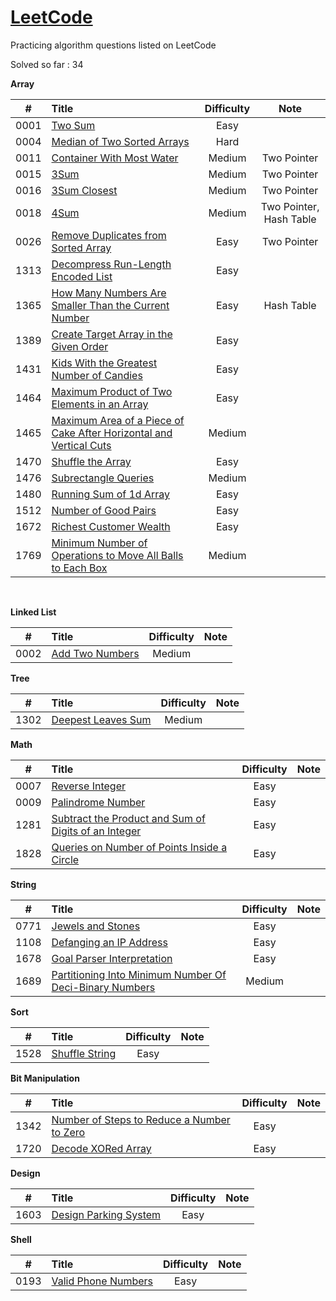 # [LeetCode](https://leetcode.com/problemset/all/)

Practicing algorithm questions listed on LeetCode

Solved so far : 34		



**Array** 

|  #   | Title                                                        | Difficulty |          Note           |
| :--: | :----------------------------------------------------------- | :--------: | :---------------------: |
| 0001 | [Two Sum](https://github.com/harshil1903/leetcode/tree/main/Array/Ex_0001) |    Easy    |                         |
| 0004 | [Median of Two Sorted Arrays](https://github.com/harshil1903/leetcode/tree/main/Array/Ex_0004) |    Hard    |                         |
| 0011 | [Container With Most Water](https://github.com/harshil1903/leetcode/tree/main/Array/Ex_0011) |   Medium   |       Two Pointer       |
| 0015 | [3Sum](https://github.com/harshil1903/leetcode/tree/main/Array/Ex_0015) |   Medium   |       Two Pointer       |
| 0016 | [3Sum Closest](https://github.com/harshil1903/leetcode/tree/main/Array/Ex_0016) |   Medium   |       Two Pointer       |
| 0018 | [4Sum](https://github.com/harshil1903/leetcode/tree/main/Array/Ex_0018) |   Medium   | Two Pointer, Hash Table |
| 0026 | [Remove Duplicates from Sorted Array](https://github.com/harshil1903/leetcode/tree/main/Array/Ex_0026) |    Easy    |       Two Pointer       |
| 1313 | [Decompress Run-Length Encoded List](https://github.com/harshil1903/leetcode/tree/main/Array/Ex_1313) |    Easy    |                         |
| 1365 | [How Many Numbers Are Smaller Than the Current Number](https://github.com/harshil1903/leetcode/tree/main/Array/Ex_1365) |    Easy    |       Hash Table        |
| 1389 | [Create Target Array in the Given Order](https://github.com/harshil1903/leetcode/tree/main/Array/Ex_1389) |    Easy    |                         |
| 1431 | [Kids With the Greatest Number of Candies](https://github.com/harshil1903/leetcode/tree/main/Array/Ex_1431) |    Easy    |                         |
| 1464 | [Maximum Product of Two Elements in an Array](https://github.com/harshil1903/leetcode/tree/main/Array/Ex_1464) |    Easy    |                         |
| 1465 | [Maximum Area of a Piece of Cake After Horizontal and Vertical Cuts](https://github.com/harshil1903/leetcode/tree/main/Array/Ex_1465) |   Medium   |                         |
| 1470 | [Shuffle the Array](https://github.com/harshil1903/leetcode/tree/main/Array/Ex_1470) |    Easy    |                         |
| 1476 | [Subrectangle Queries](https://github.com/harshil1903/leetcode/tree/main/Array/Ex_1476) |   Medium   |                         |
| 1480 | [Running Sum of 1d Array](https://github.com/harshil1903/leetcode/tree/main/Array/Ex_1480) |    Easy    |                         |
| 1512 | [Number of Good Pairs](https://github.com/harshil1903/leetcode/tree/main/Array/Ex_1512) |    Easy    |                         |
| 1672 | [Richest Customer Wealth](https://github.com/harshil1903/leetcode/tree/main/Array/Ex_1672) |    Easy    |                         |
| 1769 | [Minimum Number of Operations to Move All Balls to Each Box](https://github.com/harshil1903/leetcode/tree/main/Array/Ex_1769) |   Medium   |                         |

​	

**Linked List**

|  #   | Title                                                        | Difficulty | Note |
| :--: | :----------------------------------------------------------- | :--------: | :--: |
| 0002 | [Add Two Numbers](https://github.com/harshil1903/leetcode/tree/main/Linked%20List/Ex_0002) |   Medium   |      |



**Tree**

|  #   | Title                                                        | Difficulty | Note |
| :--: | :----------------------------------------------------------- | :--------: | :--: |
| 1302 | [Deepest Leaves Sum](https://github.com/harshil1903/leetcode/tree/main/Tree/Ex_1302) |   Medium   |      |



**Math**

|  #   | Title                                                        | Difficulty | Note |
| :--: | :----------------------------------------------------------- | :--------: | :--: |
| 0007 | [Reverse Integer](https://github.com/harshil1903/leetcode/tree/main/Math/Ex_0007) |    Easy    |      |
| 0009 | [Palindrome Number](https://github.com/harshil1903/leetcode/tree/main/Math/Ex_0009) |    Easy    |      |
| 1281 | [Subtract the Product and Sum of Digits of an Integer](https://github.com/harshil1903/leetcode/tree/main/Math/Ex_1281) |    Easy    |      |
| 1828 | [Queries on Number of Points Inside a Circle](https://github.com/harshil1903/leetcode/tree/main/Math/Ex_1828) |    Easy    |      |



**String**

|  #   | Title                                                        | Difficulty | Note |
| :--: | :----------------------------------------------------------- | :--------: | :--: |
| 0771 | [Jewels and Stones](https://github.com/harshil1903/leetcode/tree/main/String/Ex_0771) |    Easy    |      |
| 1108 | [Defanging an IP Address](https://github.com/harshil1903/leetcode/tree/main/String/Ex_1108) |    Easy    |      |
| 1678 | [Goal Parser Interpretation](https://github.com/harshil1903/leetcode/tree/main/String/Ex_1678) |    Easy    |      |
| 1689 | [Partitioning Into Minimum Number Of Deci-Binary Numbers](https://github.com/harshil1903/leetcode/tree/main/String/Ex_1689) |   Medium   |      |



**Sort**

|  #   | Title                                                        | Difficulty | Note |
| :--: | :----------------------------------------------------------- | :--------: | :--: |
| 1528 | [Shuffle String](https://github.com/harshil1903/leetcode/tree/main/Sort/Ex_1528) |    Easy    |      |



**Bit Manipulation**



|  #   | Title                                                        | Difficulty | Note |
| :--: | :----------------------------------------------------------- | :--------: | :--: |
| 1342 | [Number of Steps to Reduce a Number to Zero](https://github.com/harshil1903/leetcode/tree/main/Bit%20Manipulation/Ex_1342) |    Easy    |      |
| 1720 | [Decode XORed Array](https://github.com/harshil1903/leetcode/tree/main/Bit%20Manipulation/Ex_1720) |    Easy    |      |

**Design**

|  #   | Title                                                        | Difficulty | Note |
| :--: | :----------------------------------------------------------- | :--------: | :--: |
| 1603 | [Design Parking System](https://github.com/harshil1903/leetcode/tree/main/Design/Ex_1603) |    Easy    |      |



**Shell**

|  #   | Title                                                        | Difficulty | Note |
| :--: | :----------------------------------------------------------- | :--------: | :--: |
| 0193 | [Valid Phone Numbers](https://github.com/harshil1903/leetcode/tree/main/Shell/Ex_0193) |   Easy   |      |



